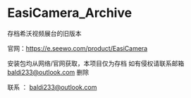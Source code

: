 # EasiCamera_Archive
存档希沃视频展台的旧版本

官网：https://e.seewo.com/product/EasiCamera

安装包均从网络/官网获取，本项目仅为存档
如有侵权请联系邮箱 baldi233@outlook.com 删除

联系 ： baldi233@outlook.com
